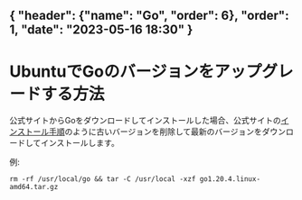 { "header": {"name": "Go", "order": 6}, "order": 1, "date": "2023-05-16 18:30" }
---
# UbuntuでGoのバージョンをアップグレードする方法

公式サイトからGoをダウンロードしてインストールした場合、公式サイトの[インストール手順](https://go.dev/doc/install)のように古いバージョンを削除して最新のバージョンをダウンロードしてインストールします。

例:

```
rm -rf /usr/local/go && tar -C /usr/local -xzf go1.20.4.linux-amd64.tar.gz
```